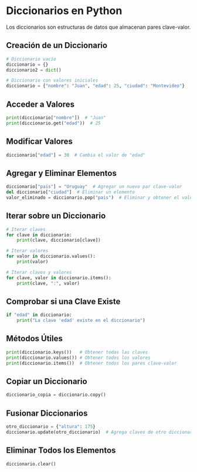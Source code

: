 # Diccionarios en Python

Los diccionarios son estructuras de datos que almacenan pares clave-valor.

## Creación de un Diccionario
```python
# Diccionario vacío
diccionario = {}
diccionario2 = dict()

# Diccionario con valores iniciales
diccionario = {"nombre": "Juan", "edad": 25, "ciudad": "Montevideo"}
```

## Acceder a Valores
```python
print(diccionario["nombre"])  # "Juan"
print(diccionario.get("edad"))  # 25
```

## Modificar Valores
```python
diccionario["edad"] = 30  # Cambia el valor de "edad"
```

## Agregar y Eliminar Elementos
```python
diccionario["pais"] = "Uruguay"  # Agregar un nuevo par clave-valor
del diccionario["ciudad"]  # Eliminar un elemento
valor_eliminado = diccionario.pop("pais")  # Eliminar y obtener el valor eliminado
```

## Iterar sobre un Diccionario
```python
# Iterar claves
for clave in diccionario:
    print(clave, diccionario[clave])

# Iterar valores
for valor in diccionario.values():
    print(valor)

# Iterar claves y valores
for clave, valor in diccionario.items():
    print(clave, ":", valor)
```

## Comprobar si una Clave Existe
```python
if "edad" in diccionario:
    print("La clave 'edad' existe en el diccionario")
```

## Métodos Útiles
```python
print(diccionario.keys())   # Obtener todas las claves
print(diccionario.values()) # Obtener todos los valores
print(diccionario.items())  # Obtener todos los pares clave-valor
```

## Copiar un Diccionario
```python
diccionario_copia = diccionario.copy()
```

## Fusionar Diccionarios
```python
otro_diccionario = {"altura": 175}
diccionario.update(otro_diccionario)  # Agrega claves de otro diccionario
```

## Eliminar Todos los Elementos
```python
diccionario.clear()
